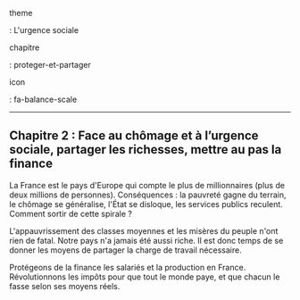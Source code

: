 theme

:   L'urgence sociale

chapitre

:   proteger-et-partager

icon

:   fa-balance-scale

  -------------------------------------------------------------------------------------------------------
  Chapitre 2 : Face au chômage et à l’urgence sociale, partager les richesses, mettre au pas la finance
  -------------------------------------------------------------------------------------------------------

La France est le pays d'Europe qui compte le plus de millionnaires (plus
de deux millions de personnes). Conséquences : la pauvreté gagne du
terrain, le chômage se généralise, l'État se disloque, les services
publics reculent. Comment sortir de cette spirale ?

L'appauvrissement des classes moyennes et les misères du peuple n'ont
rien de fatal. Notre pays n'a jamais été aussi riche. Il est donc temps
de se donner les moyens de partager la charge de travail nécessaire.

Protégeons de la finance les salariés et la production en France.
Révolutionnons les impôts pour que tout le monde paye, et que chacun le
fasse selon ses moyens réels.
